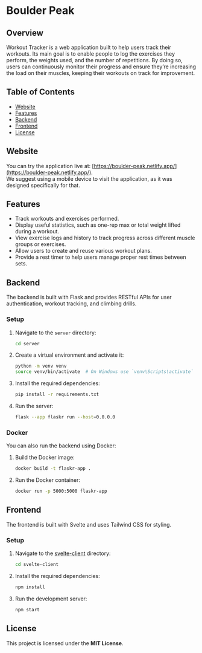 # Boulder Peak

## Overview

Workout Tracker is a web application built to help users track their workouts. Its main goal is to enable people to log the exercises they perform, the weights used, and the number of repetitions. By doing so, users can continuously monitor their progress and ensure they’re increasing the load on their muscles, keeping their workouts on track for improvement.

## Table of Contents

- [Website](#website)
- [Features](#features)
- [Backend](#backend)
- [Frontend](#frontend)
- [License](#license)

## Website

You can try the application live at: [https://boulder-peak.netlify.app/](https://boulder-peak.netlify.app/).  
We suggest using a mobile device to visit the application, as it was designed specifically for that.

## Features

 - Track workouts and exercises performed.
 - Display useful statistics, such as one-rep max or total weight lifted during a workout.
 - View exercise logs and history to track progress across different muscle groups or exercises.
 - Allow users to create and reuse various workout plans.
 - Provide a rest timer to help users manage proper rest times between sets.

## Backend

The backend is built with Flask and provides RESTful APIs for user authentication, workout tracking, and climbing drills.

### Setup

1. Navigate to the `server` directory:
    ```sh
    cd server
    ```

2. Create a virtual environment and activate it:
    ```sh
    python -m venv venv
    source venv/bin/activate  # On Windows use `venv\Scripts\activate`
    ```

3. Install the required dependencies:
    ```sh
    pip install -r requirements.txt
    ```

6. Run the server:
    ```sh
    flask --app flaskr run --host=0.0.0.0
    ```

### Docker

You can also run the backend using Docker:

1. Build the Docker image:
    ```sh
    docker build -t flaskr-app .
    ```

2. Run the Docker container:
    ```sh
    docker run -p 5000:5000 flaskr-app
    ```

## Frontend

The frontend is built with Svelte and uses Tailwind CSS for styling.

### Setup

1. Navigate to the [svelte-client](http://_vscodecontentref_/1) directory:
    ```sh
    cd svelte-client
    ```

2. Install the required dependencies:
    ```sh
    npm install
    ```

3. Run the development server:
    ```sh
    npm start
    ```

## License

This project is licensed under the **MIT License**.